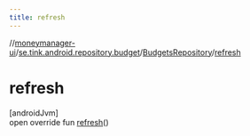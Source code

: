 ```yaml
---
title: refresh
---
```

//[moneymanager-ui](../../../index.html)/[se.tink.android.repository.budget](../index.html)/[BudgetsRepository](index.html)/[refresh](refresh.html)



# refresh



[androidJvm]\
open override fun [refresh](refresh.html)()




